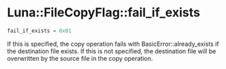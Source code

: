 # Luna::FileCopyFlag::fail_if_exists

```c++
fail_if_exists = 0x01
```

If this is specified, the copy operation fails with BasicError::already_exists if the destination file exists. If this is not specified, the destination file will be overwritten by the source file in the copy operation. 

